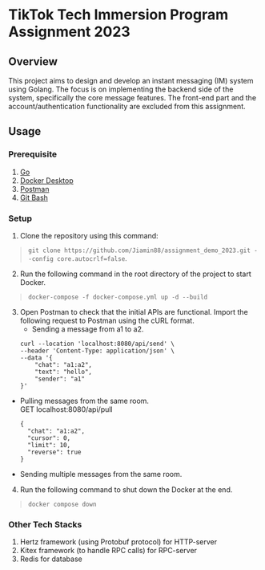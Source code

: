 # TikTok Tech Immersion Program Assignment 2023

## Overview
This project aims to design and develop an instant messaging (IM) system using Golang. The focus is on implementing the backend side of the system, specifically the core message features. The front-end part and the account/authentication functionality are excluded from this assignment.

## Usage 
### Prerequisite
1. [Go](https://go.dev/doc/install)
2. [Docker Desktop](https://www.docker.com/products/docker-desktop/)
3. [Postman](https://www.postman.com/downloads/)
4. [Git Bash](https://git-scm.com/downloads)

### Setup
1. Clone the repository using this command:
  > `git clone https://github.com/Jiamin88/assignment_demo_2023.git --config core.autocrlf=false`.
2. Run the following command in the root directory of the project to start Docker.
  > `docker-compose -f docker-compose.yml up -d --build`
3. Open Postman to check that the initial APIs are functional.
   Import the following request to Postman using the cURL format.
   - Sending a message from a1 to a2.
    ```
    curl --location 'localhost:8080/api/send' \
    --header 'Content-Type: application/json' \
    --data '{
        "chat": "a1:a2",
        "text": "hello",
        "sender": "a1"
    }'
    ```
  - Pulling messages from the same room.  
    GET localhost:8080/api/pull
    ```
    {
      "chat": "a1:a2",
      "cursor": 0,
      "limit": 10,
      "reverse": true
    }
    ```
  - Sending multiple messages from the same room.
     
4. Run the following command to shut down the Docker at the end.
  > `docker compose down`

### Other Tech Stacks
1. Hertz framework (using Protobuf protocol) for HTTP-server
2. Kitex framework (to handle RPC calls) for RPC-server
3. Redis for database
